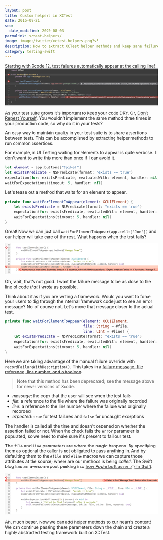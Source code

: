 ```yaml
---
layout: post
title: Custom helpers in XCTest
date: 2015-09-21
seo:
  date_modified: 2020-08-03
permalink: xctest-helpers/
image: images/twitter/xctest-helpers.png?v3
description: How to extract XCTest helper methods and keep sane failure messages.
category: testing-swift
---
```


<p class="text-base rounded-lg bg-blue-200 bg-opacity-25 text-blue-900 px-6 py-4 my-4">
  Starting with Xcode 12, test failures automatically appear at the calling line!

  <img src="/images/helper-failure-xcode-12.png" class="w-full rounded-lg mt-6 mb-0 lg:mb-0">
</p>

As your test suite grows it's important to keep your code DRY. Or, [Don't Repeat Yourself](https://en.wikipedia.org/wiki/Don%27t_repeat_yourself). You wouldn't implement the same method three times in your production code, so why do it in your tests?

An easy way to maintain quality in your test suite is to share assertions between tests. This can be accomplished by extracting helper methods to run common assertions.

For example, in UI Testing waiting for elements to appear is quite verbose. I don't want to write this more than once if I can avoid it.

````swift
let element = app.buttons["Spike!"]
let existsPredicate = NSPredicate(format: "exists == true")
expectation(for: existsPredicate, evaluatedWith: element, handler: nil)
waitForExpectations(timeout: 5, handler: nil)
````

Let's tease out a method that waits for an element to appear.

````swift
private func waitForElementToAppear(element: XCUIElement) {
    let existsPredicate = NSPredicate(format: "exists == true")
    expectation(for: existsPredicate, evaluatedWith: element, handler: nil)
    waitForExpectations(timeout: 5, handler: nil)
}
````

Great! Now we can just call `waitForElementToAppear(app.cells["Joe"])` and our helper will take care of the rest. What happens when the test fails?

![Error message showing up in helper method, not calling line](/images/helper-failure-incorrect.png "Error message showing up in helper method, not calling line")

Oh, wait, that's not good. I want the failure message to be as close to the line of code *that I wrote* as possible.

Think about it as if you are writing a framework. Would you want to force your users to dig through the internal framework code just to see an error message? No, of course not. Let's move that message closer to the actual test.

````swift
private func waitForElementToAppear(element: XCUIElement,
                                    file: String = #file,
                                    line: UInt = #line) {
    let existsPredicate = NSPredicate(format: "exists == true")
    expectation(for: existsPredicate, evaluatedWith: element, handler: nil)
    waitForExpectations(timeout: 5, handler: nil)
}
````

Here we are taking advantage of the manual failure override with `recordFailureWithDescription()`. This takes in a [failure message, file reference, line number, and a boolean](https://developer.apple.com/documentation/xctest/xctestcase/1496269-recordfailure).

> Note that this method has been deprecated; see the message above for newer versions of Xcode.

- *message*: the copy that the user will see when the test fails
- *file*: a reference to the file where the failure was originally recorded
- *line*: a reference to the line number where the failure was originally recorded
- *expected*: `true` for test failures and `false` for uncaught exceptions

The handler is called all the time and doesn't depened on whether the assertion failed or not. When the check fails the `error` parameter is populated, so we need to make sure it's present to fail our test.

The `file` and `line` parameters are where the magic happens. By specifying them as optional the caller is not obligated to pass anything in. And by defaulting them to the `#file` and `#line` macros we can capture those attributes at the source; where are our methods is being *called*. The Swift blog has an awesome post peeking into [how Apple built `assert()` in Swift](https://developer.apple.com/swift/blog/?id=15).

![Error message correctly showing up on calling line](/images/helper-failure-correct.png "Error message correctly showing up on calling line")

Ah, much better. Now we can add helper methods to our heart's content! We can continue passing these parameters down the chain and create a highly abstracted testing framework built on XCTest.
